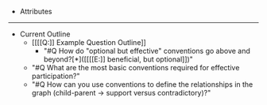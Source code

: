- Attributes
- ---
- Current Outline
    - [[[[Q:]] Example Question Outline]]
        - "#Q How do "optional but effective" conventions go above and beyond?[*]([[[[E:]] beneficial, but optional]])"
    - "#Q What are the most basic conventions required for effective participation?"
    - "#Q How can you use conventions to define the relationships in the graph (child-parent → support versus contradictory)?"
